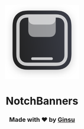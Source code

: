 <p align="center">
	<img width="200" src="icon.png" alt="NotchBanners Icon">
</p>
<h1 align="center">NotchBanners</h1>
<h3 align="center">Made with ❤️ by <a href="https://twitter.com/ginsudev" target="_blank">Ginsu</a></h3>
